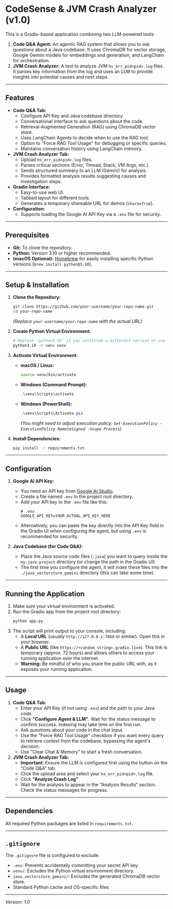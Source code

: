 # CodeSense & JVM Crash Analyzer (v1.0)

This is a Gradio-based application combining two LLM-powered tools:

1.  **Code Q&A Agent:** An agentic RAG system that allows you to ask questions about a Java codebase. It uses ChromaDB for vector storage, Google Gemini models for embeddings and generation, and LangChain for orchestration.
2.  **JVM Crash Analyzer:** A tool to analyze JVM `hs_err_pid<pid>.log` files. It parses key information from the log and uses an LLM to provide insights into potential causes and next steps.

---

## Features

*   **Code Q&A Tab:**
    *   Configure API Key and Java codebase directory.
    *   Conversational interface to ask questions about the code.
    *   Retrieval-Augmented Generation (RAG) using ChromaDB vector store.
    *   Uses LangChain Agents to decide when to use the RAG tool.
    *   Option to "Force RAG Tool Usage" for debugging or specific queries.
    *   Maintains conversation history using LangChain memory.
*   **JVM Crash Analyzer Tab:**
    *   Upload `hs_err_pid<pid>.log` files.
    *   Parses critical sections (Error, Thread, Stack, VM Args, etc.).
    *   Sends structured summary to an LLM (Gemini) for analysis.
    *   Provides formatted analysis results suggesting causes and investigation steps.
*   **Gradio Interface:**
    *   Easy-to-use web UI.
    *   Tabbed layout for different tools.
    *   Generates a temporary shareable URL for demos (`share=True`).
*   **Configuration:**
    *   Supports loading the Google AI API Key via a `.env` file for security.

---

## Prerequisites

*   **Git:** To clone the repository.
*   **Python:** Version 3.10 or higher recommended.
*   **(macOS Optional):** [Homebrew](https://brew.sh/) for easily installing specific Python versions (`brew install python@3.10`).

---

## Setup & Installation

1.  **Clone the Repository:**
    ```bash
    git clone https://github.com/your-username/your-repo-name.git
    cd your-repo-name
    ```
    *(Replace `your-username/your-repo-name` with the actual URL)*

2.  **Create Python Virtual Environment:**
    ```bash
    # Replace 'python3.10' if you installed a different version or use 'python3'/'python'
    python3.10 -m venv venv
    ```

3.  **Activate Virtual Environment:**
    *   **macOS / Linux:**
        ```bash
        source venv/bin/activate
        ```
    *   **Windows (Command Prompt):**
        ```bash
        .\venv\Scripts\activate
        ```
    *   **Windows (PowerShell):**
        ```powershell
        .\venv\Scripts\Activate.ps1
        ```
        *(You might need to adjust execution policy: `Set-ExecutionPolicy -ExecutionPolicy RemoteSigned -Scope Process`)*

4.  **Install Dependencies:**
    ```bash
    pip install -r requirements.txt
    ```

---

## Configuration

1.  **Google AI API Key:**
    *   You need an API key from [Google AI Studio](https://aistudio.google.com/app/apikey).
    *   Create a file named `.env` in the project root directory.
    *   Add your API key to the `.env` file like this:
        ```dotenv
        # .env
        GOOGLE_API_KEY=YOUR_ACTUAL_API_KEY_HERE
        ```
    *   Alternatively, you can paste the key directly into the API Key field in the Gradio UI when configuring the agent, but using `.env` is recommended for security.

2.  **Java Codebase (for Code Q&A):**
    *   Place the Java source code files (`.java`) you want to query inside the `my-java-project` directory (or change the path in the Gradio UI).
    *   The first time you configure the agent, it will index these files into the `./java_vectorstore_gemini` directory (this can take some time).

---

## Running the Application

1.  Make sure your virtual environment is activated.
2.  Run the Gradio app from the project root directory:
    ```bash
    python app.py
    ```
3.  The script will print output to your console, including:
    *   A **Local URL** (usually `http://127.0.0.1:7860` or similar). Open this in your browser.
    *   A **Public URL** (like `https://<random_string>.gradio.live`). This link is temporary (approx. 72 hours) and allows others to access your running application over the internet.
    *   **Warning:** Be mindful of who you share the public URL with, as it exposes your running application.

---

## Usage

1.  **Code Q&A Tab:**
    *   Enter your API Key (if not using `.env`) and the path to your Java code.
    *   Click **"Configure Agent & LLM"**. Wait for the status message to confirm success. Indexing may take time on the first run.
    *   Ask questions about your code in the chat input.
    *   Use the "Force RAG Tool Usage" checkbox if you want every query to retrieve context from the codebase, bypassing the agent's decision.
    *   Use "Clear Chat & Memory" to start a fresh conversation.
2.  **JVM Crash Analyzer Tab:**
    *   **Important:** Ensure the LLM is configured first using the button on the "Code Q&A" tab.
    *   Click the upload area and select your `hs_err_pid<pid>.log` file.
    *   Click **"Analyze Crash Log"**.
    *   Wait for the analysis to appear in the "Analysis Results" section. Check the status messages for progress.

---

## Dependencies

All required Python packages are listed in `requirements.txt`.

---

## `.gitignore`

The `.gitignore` file is configured to exclude:
*   `.env`: Prevents accidentally committing your secret API key.
*   `venv/`: Excludes the Python virtual environment directory.
*   `java_vectorstore_gemini/`: Excludes the generated ChromaDB vector store.
*   Standard Python cache and OS-specific files.

---

*Version: 1.0*
